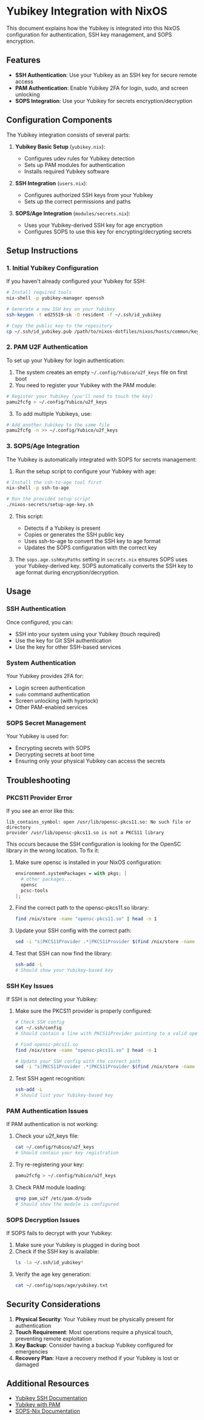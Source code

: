 # Yubikey Integration with NixOS

This document explains how the Yubikey is integrated into this NixOS configuration for authentication, SSH key management, and SOPS encryption.

## Features

- **SSH Authentication**: Use your Yubikey as an SSH key for secure remote access
- **PAM Authentication**: Enable Yubikey 2FA for login, sudo, and screen unlocking
- **SOPS Integration**: Use your Yubikey for secrets encryption/decryption

## Configuration Components

The Yubikey integration consists of several parts:

1. **Yubikey Basic Setup** (`yubikey.nix`):
   - Configures udev rules for Yubikey detection
   - Sets up PAM modules for authentication
   - Installs required Yubikey software

2. **SSH Integration** (`users.nix`):
   - Configures authorized SSH keys from your Yubikey
   - Sets up the correct permissions and paths

3. **SOPS/Age Integration** (`modules/secrets.nix`):
   - Uses your Yubikey-derived SSH key for age encryption
   - Configures SOPS to use this key for encrypting/decrypting secrets

## Setup Instructions

### 1. Initial Yubikey Configuration

If you haven't already configured your Yubikey for SSH:

```bash
# Install required tools
nix-shell -p yubikey-manager openssh

# Generate a new SSH key on your Yubikey
ssh-keygen -t ed25519-sk -O resident -f ~/.ssh/id_yubikey

# Copy the public key to the repository
cp ~/.ssh/id_yubikey.pub /path/to/nixos-dotfiles/nixos/hosts/common/keys/id_yubidef.pub
```

### 2. PAM U2F Authentication

To set up your Yubikey for login authentication:

1. The system creates an empty `~/.config/Yubico/u2f_keys` file on first boot
2. You need to register your Yubikey with the PAM module:

```bash
# Register your Yubikey (you'll need to touch the key)
pamu2fcfg > ~/.config/Yubico/u2f_keys
```

3. To add multiple Yubikeys, use:

```bash
# Add another Yubikey to the same file
pamu2fcfg -n >> ~/.config/Yubico/u2f_keys
```

### 3. SOPS/Age Integration

The Yubikey is automatically integrated with SOPS for secrets management:

1. Run the setup script to configure your Yubikey with age:

```bash
# Install the ssh-to-age tool first
nix-shell -p ssh-to-age

# Run the provided setup script
./nixos-secrets/setup-age-key.sh
```

2. This script:
   - Detects if a Yubikey is present
   - Copies or generates the SSH public key
   - Uses ssh-to-age to convert the SSH key to age format
   - Updates the SOPS configuration with the correct key

3. The `sops.age.sshKeyPaths` setting in `secrets.nix` ensures SOPS uses your Yubikey-derived key. SOPS automatically converts the SSH key to age format during encryption/decryption.

## Usage

### SSH Authentication

Once configured, you can:
- SSH into your system using your Yubikey (touch required)
- Use the key for Git SSH authentication
- Use the key for other SSH-based services

### System Authentication

Your Yubikey provides 2FA for:
- Login screen authentication
- `sudo` command authentication 
- Screen unlocking (with hyprlock)
- Other PAM-enabled services

### SOPS Secret Management

Your Yubikey is used for:
- Encrypting secrets with SOPS
- Decrypting secrets at boot time
- Ensuring only your physical Yubikey can access the secrets

## Troubleshooting

### PKCS11 Provider Error

If you see an error like this:
```
lib_contains_symbol: open /usr/lib/opensc-pkcs11.so: No such file or directory
provider /usr/lib/opensc-pkcs11.so is not a PKCS11 library
```

This occurs because the SSH configuration is looking for the OpenSC library in the wrong location. To fix it:

1. Make sure opensc is installed in your NixOS configuration:
   ```nix
   environment.systemPackages = with pkgs; [
     # other packages...
     opensc
     pcsc-tools
   ];
   ```

2. Find the correct path to the opensc-pkcs11.so library:
   ```bash
   find /nix/store -name "opensc-pkcs11.so" | head -n 1
   ```

3. Update your SSH config with the correct path:
   ```bash
   sed -i "s|PKCS11Provider .*|PKCS11Provider $(find /nix/store -name "opensc-pkcs11.so" | head -n 1)|" ~/.ssh/config
   ```

4. Test that SSH can now find the library:
   ```bash
   ssh-add -L
   # Should show your Yubikey-based key
   ```

### SSH Key Issues

If SSH is not detecting your Yubikey:

1. Make sure the PKCS11 provider is properly configured:
   ```bash
   # Check SSH config
   cat ~/.ssh/config
   # Should contain a line with PKCS11Provider pointing to a valid opensc-pkcs11.so file
   
   # Find opensc-pkcs11.so
   find /nix/store -name "opensc-pkcs11.so" | head -n 1
   
   # Update your SSH config with the correct path
   sed -i "s|PKCS11Provider .*|PKCS11Provider $(find /nix/store -name "opensc-pkcs11.so" | head -n 1)|" ~/.ssh/config
   ```

2. Test SSH agent recognition:
   ```bash
   ssh-add -L
   # Should list your Yubikey-based key
   ```

### PAM Authentication Issues

If PAM authentication is not working:

1. Check your u2f_keys file:
   ```bash
   cat ~/.config/Yubico/u2f_keys
   # Should contain your key registration
   ```

2. Try re-registering your key:
   ```bash
   pamu2fcfg > ~/.config/Yubico/u2f_keys
   ```

3. Check PAM module loading:
   ```bash
   grep pam_u2f /etc/pam.d/sudo
   # Should show the module is configured
   ```

### SOPS Decryption Issues

If SOPS fails to decrypt with your Yubikey:

1. Make sure your Yubikey is plugged in during boot
2. Check if the SSH key is available:
   ```bash
   ls -la ~/.ssh/id_yubikey*
   ```
3. Verify the age key generation:
   ```bash
   cat ~/.config/sops/age/yubikey.txt
   ```

## Security Considerations

1. **Physical Security**: Your Yubikey must be physically present for authentication
2. **Touch Requirement**: Most operations require a physical touch, preventing remote exploitation
3. **Key Backup**: Consider having a backup Yubikey configured for emergencies
4. **Recovery Plan**: Have a recovery method if your Yubikey is lost or damaged

## Additional Resources

- [Yubikey SSH Documentation](https://developers.yubico.com/SSH/)
- [Yubikey with PAM](https://developers.yubico.com/pam-u2f/)
- [SOPS-Nix Documentation](https://github.com/Mic92/sops-nix)